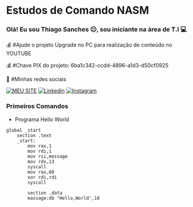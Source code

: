 
# Estudos de Comando NASM



### Olá! Eu sou Thiago Sanches 😐,  sou iniciante na área de T.I 💻


💰 #Ajude o projeto Upgrade no PC para realização de conteúdo no YOUTUBE

💰 #Chave PIX do projeto:
6ba1c342-ccdd-4896-a1d3-d50cf0925

🚀 #Minhas redes sociais

[![MEU SITE](https://img.shields.io/badge/website-000000?style=for-the-badge&logo=About.me&logoColor=white)](https://sanchessky.github.io/meu-site/)
[![Linkedin](https://img.shields.io/badge/LinkedIn-0077B5?style=for-the-badge&logo=linkedin&logoColor=white)](https://www.linkedin.com/in/thiagosanches07)
[![Instagram](https://img.shields.io/badge/Instagram-E4405F?style=for-the-badge&logo=instagram&logoColor=white)](https://www.instagram.com/espetacular_sanches/)








### Primeiros Comandos


* Programa Hello World

```Assembly
global _start 
    section .text
    _start:
        mov rax,1
        mov rdi,1
        mov rsi,message
        mov rdx,13
        syscall 
        mov rax,60
        xor rdi,rdi
        syscall

        section .data
        massage:db "Hello,World',10
```

